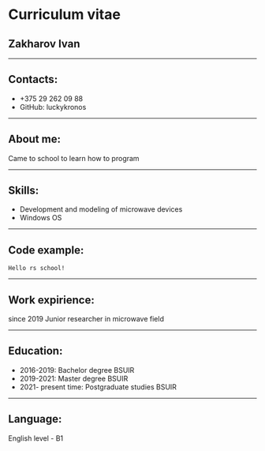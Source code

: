 # Curriculum vitae
## **Zakharov Ivan**
***
## **Contacts:**
* +375 29 262 09 88
* GitHub: luckykronos
***
## **About me:**
Сame to school to learn how to program
***
## **Skills:**
* Development and modeling of microwave devices
* Windows OS
***
## **Code example:**
`
Hello rs school!
`
***
## **Work expirience:**
since 2019 Junior researcher in microwave field
***
## **Education:**
* 2016-2019: Bachelor degree BSUIR
* 2019-2021: Master degree BSUIR
* 2021- present time: Postgraduate studies BSUIR
***
## **Language:**
English level - B1